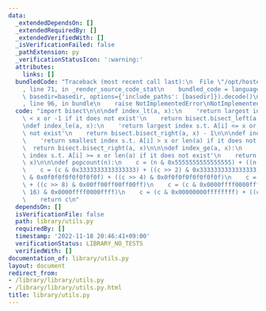 ```yaml
---
data:
  _extendedDependsOn: []
  _extendedRequiredBy: []
  _extendedVerifiedWith: []
  _isVerificationFailed: false
  _pathExtension: py
  _verificationStatusIcon: ':warning:'
  attributes:
    links: []
  bundledCode: "Traceback (most recent call last):\n  File \"/opt/hostedtoolcache/PyPy/3.7.13/x64/site-packages/onlinejudge_verify/documentation/build.py\"\
    , line 71, in _render_source_code_stat\n    bundled_code = language.bundle(stat.path,\
    \ basedir=basedir, options={'include_paths': [basedir]}).decode()\n  File \"/opt/hostedtoolcache/PyPy/3.7.13/x64/site-packages/onlinejudge_verify/languages/python.py\"\
    , line 96, in bundle\n    raise NotImplementedError\nNotImplementedError\n"
  code: "import bisect\n\n\ndef index_lt(a, x):\n    'return largest index s.t. A[i]\
    \ < x or -1 if it does not exist'\n    return bisect.bisect_left(a, x) - 1\n\n\
    \ndef index_le(a, x):\n    'return largest index s.t. A[i] <= x or -1 if it does\
    \ not exist'\n    return bisect.bisect_right(a, x) - 1\n\n\ndef index_gt(a, x):\n\
    \    'return smallest index s.t. A[i] > x or len(a) if it does not exist'\n  \
    \  return bisect.bisect_right(a, x)\n\n\ndef index_ge(a, x):\n    'return smallest\
    \ index s.t. A[i] >= x or len(a) if it does not exist'\n    return bisect.bisect_left(a,\
    \ x)\n\n\ndef popcount(n):\n    c = (n & 0x5555555555555555) + ((n >> 1) & 0x5555555555555555)\n\
    \    c = (c & 0x3333333333333333) + ((c >> 2) & 0x3333333333333333)\n    c = (c\
    \ & 0x0f0f0f0f0f0f0f0f) + ((c >> 4) & 0x0f0f0f0f0f0f0f0f)\n    c = (c & 0x00ff00ff00ff00ff)\
    \ + ((c >> 8) & 0x00ff00ff00ff00ff)\n    c = (c & 0x0000ffff0000ffff) + ((c >>\
    \ 16) & 0x0000ffff0000ffff)\n    c = (c & 0x00000000ffffffff) + ((c >> 32) & 0x00000000ffffffff)\n\
    \    return c\n"
  dependsOn: []
  isVerificationFile: false
  path: library/utils.py
  requiredBy: []
  timestamp: '2022-11-18 20:46:41+09:00'
  verificationStatus: LIBRARY_NO_TESTS
  verifiedWith: []
documentation_of: library/utils.py
layout: document
redirect_from:
- /library/library/utils.py
- /library/library/utils.py.html
title: library/utils.py
---
```

